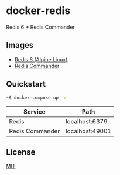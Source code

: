 # docker-redis

Redis 6 + Redis Commander

## Images

- [Redis 6 (Alpine Linux)](https://hub.docker.com/_/redis)
- [Redis Commander](https://hub.docker.com/r/rediscommander/redis-commander/)

## Quickstart

```sh
~$ docker-compose up -d
```

| Service         | Path            |
| --------------- | --------------- |
| Redis           | localhost:6379  |
| Redis Commander | localhost:49001 |

## License

[MIT](LICENSE)
